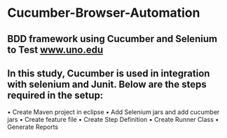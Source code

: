 # Cucumber-Browser-Automation
## BDD framework using Cucumber and Selenium to Test www.uno.edu
## In this study, Cucumber is used in integration with selenium and Junit. Below are the steps required in the setup:
• Create Maven project in eclipse
• Add Selenium jars and add cucumber jars
• Create feature file
• Create Step Definition
• Create Runner Class
• Generate Reports
